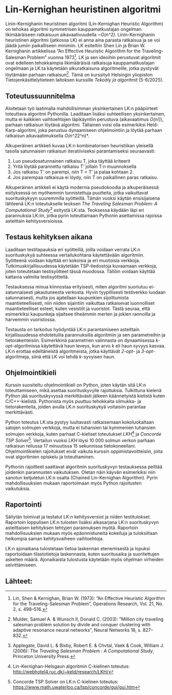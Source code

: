 # Lin-Kernighan heuristinen algoritmi

Linin-Kernighanin heuristinen algoritmi (Lin-Kernighan Heuristic Algorithm) on tehokas algoritmi symmetrisen kauppamatkustajan ongelman likimääräiseen ratkaisuun aikavaativuudella *~O(n^2)*. Linin-Kernighanin heuristinen algoritmi (jatkossa LK) ei anna aina parasta ratkaisua ja se voi jäädä jumiin paikalliseen minimiin. LK esiteltiin Shen Lin ja Brian W. Kernighanin artikkelissa ”An Effective Heuristic Algorithm for the Traveling-Salesman Problem” vuonna 1973[^1]. LK ja sen ideoihin perustuvat algoritmit ovat edelleen tehokkaimpia likimääräisiä ratkaisuja kauppamatkustajan ongelmaan ja LK:ta käytetään alkuratkaisuna algoritmeille, jotka pystyvät löytämään parhaan ratkaisun[^2]. Tämä on kurssityö Helsingin yliopiston Tietojenkäsittelytieteen laitoksen kurssille _Tekoäly ja algoritmit_ (5-6/2025).    

## Toteutussuunnitelma
Aloitetaan työ laatimalla mahdollisimman yksinkertainen LK:n pääpiirteet toteuttava algoritmi Pythonilla. Laaditaan lisäksi suhteellisen yksinkertainen, mutta ei kaikkien vaihtoehtojen läpikäyntiin perustuva (aikavaatimus *O(n!)*), parhaan ratkaisun löytävä algoritmi. Tällainen voisi olla esimerkiksi Held-Karp-algoritmi, joka perustuu dynaamiseen ohjelmointiin ja löytää parhaan ratkaisun aikavaatimuksella *O(n^2*2^n)*. 

Alkuperäinen artikkeli kuvaa LK:n kombinatorisen heuristiikan yleisellä tasolla satunnaisen ratkaisun iteratiiviseksi parantamiseksi seuraavasti:
1. Luo pseudosatunnainen ratkaisu T, joka täyttää kriteerit
2. Yritä löytää parannettu ratkaisu T’ jollain T:n muunnoksella
3. Jos ratkaisu T’ on parempi, niin T = T’ ja palaa kohtaan 2.
4. Jos parempaa ratkaisua ei löydy, niin T on paikallinen paras ratkaisu.

Alkuperäinen artikkeli ei käytä modernia pseudokoodia ja alkuperäisessä esityksessä on myöhemmin tunnistettuja puutteita, jotka vaikuttavat suorituskykyyn suuremmilla syötteillä. Tämän vuoksi käytän ensisijaisena lähteenä LK:n toteutukselle teoksen *The Traveling Salesman Problem: A Computational Study*[^3] esitystä LK:sta. Teoksessa käydään  läpi eri parannuksia LK:iin, jotka pyrin toteuttamaan Pythonin asettamissa rajoissa asteittain kehitysversioissa.

## Testaus kehityksen aikana
Laaditaan testitapauksia eri syötteillä, joilla voidaan verrata LK:n suorituskykyä suhteessa vertailukohtana käytettävään algoritmiin. Syötteenä voidaan käyttää eri kokoisia ja eri muotoisia verkkoja. Tutkimuskirjallisuudessa käytetään TSP-tiedostoja kuvaamaan verkkoja, joten toteutetaan testisyötteet tässä muodossa. Tällöin voidaan käyttää kattavia valmiita testisyötteitä. 

Testauksessa minua kiinnostaa erityisesti, miten algoritmi suoriutuu ei-satunnaisesti jakautuneesta verkosta. Hyvin tyypillisesti testiverkko luodaan satunnaisesti, mutta jos ajatellaan kaupunkien sijoittumista maantieteellisesti, niin niiden sijaintiin vaikuttaa ratkaisevat luonnolliset maantieteelliset esteet, kuten vesistöt ja vuoristot. Tästä seuraa, että esimerkiksi kaupunkeja sijaitsee tiheämmin merten ja jokien rannoilla ja harvemmin vuoristossa.

Testausta on tarkoitus hyödyntää LK:n parantamiseen asteittain kirjallisuudessa ehdotetuilla parannuksilla algoritmiin ja sen parametreihin ja tietorakenteisiin. Esimerkkinä parametrien valinnasta on dynaamisessa *k-opt*-algoritmissa käytettävä haun leveys, kun arvo *k* eli haun syvyys kasvaa. LK:n erottaa edeltäneistä algoritmeista, jotka käyttävät *2-opt*- ja *3-opt*-algoritmeja, siinä että LK voi tehdä *k*-syvyisen haun. 

## Ohjelmointikieli
Kurssin suositeltu ohjelmointikieli on Python, joten käytän sitä LK:n toteuttamiseen, mikä asettaa suorituskyvylle rajoituksia. Tulkittuna kielenä Python jää suorituskyvyssä merkittävästi jälkeen käännetyistä kielistä kuten C/C++-kielistä. Pythonista myös puuttuu tehokkaita silmukka- ja tietorakenteita, joiden avulla LK:n suorituskykyä voitaisiin parantaa merkittävästi. 

Python toteutus LK:sta pystyy luultavasti ratkaisemaan kokoluokaltaan satojen solmujen verkkoja, mutta ei tuhansien tai kymmenien tuhansien solmujen verkkoja, kuten parhaat C-kieliset toteutukset *LKH*[^4] ja *Concorde TSP Solver*[^5]. Vertailun vuoksi *LKH* löysi 10 000 solmun verkon parhaan ratkaisun reilussa 17 minuutissa 15 sekunnissa tietokoneellani. Ohjelmointikielen rajoitukset eivät vaikuta kurssin oppimistavoitteisiin, joita ovat algoritmien opiskelu ja toteuttaminen. 

Pythonin rajoitteet saattavat algoritmin suorituskyvyn testauksessa peittää joidenkin parannusten vaikutuksen. Oletan näin käyvän esimerkiksi niin sanotun ketjutetun LK:n osalta (Chained Lin-Kernighan Algorithm). Pyrin mahdollisuuksien mukaan raportoimaan myös Python rajoitusten vaikutuksia.

## Raportointi
Säilytän toimivat ja testatut LK:n kehitysversiot ja niiden testitulokset. Raportoin loppulisen LK:n tulosten lisäksi aikasarjana LK:n suorituskyvyn asteittaisen kehityksen tehtyjen parannuksen myötä. Raportoin mahdollisuuksien mukaan myös epäonnistuneita kokeiluja ja tuloksiltaan heikompia saman kehitysvaiheen vaihtoehtoja.

LK:n ajonaikana tulostetaan tietoa laskennan etenemisestä ja lopuksi raportoidaan tilastotietoja laskennasta, kuten suoritusaika ja suoritettujen askelten määrä. Ajonaikaista tulostusta käytetään myös ohjelman virheiden selvittämiseen.

## Lähteet:
[^1]: Lin, Shen & Kernighan, Brian W. (1973): ”An Effective Heuristic Algorithm for the Traveling-Salesman Problem”, Operations Research, Vol. 21, No. 2, s. 498–516.

[^2]: Mulder, Samuel A. & Wunsch II, Donald C. (2003): ”Million city traveling salesman problem solution by divide and conquer clustering with adaptive resonance neural networks”, Neural Networks 16, s. 827–832.

[^3]: Applegate, David L. & Bixby, Robert E. & Chvtal,  Vaek & Cook, William J. (2006): *The Traveling Salesman Problem : A Computational Study*, Princeton University Press.

[^4]: Lin-Kernighan-Helsgaun algoritmin C-kielinen toteutus: http://webhotel4.ruc.dk/~keld/research/LKH/

[^5]: Concorde TSP Solver on LK:n C-kielinen toteutus: https://www.math.uwaterloo.ca/tsp/concorde/gui/gui.htm
